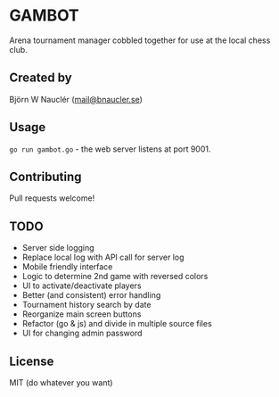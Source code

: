 
# GAMBOT
Arena tournament manager cobbled together for use at the local chess club.

## Created by
Björn W Nauclér (mail@bnaucler.se)

## Usage
`go run gambot.go` - the web server listens at port 9001.

## Contributing
Pull requests welcome!

## TODO
* Server side logging
* Replace local log with API call for server log
* Mobile friendly interface
* Logic to determine 2nd game with reversed colors
* UI to activate/deactivate players
* Better (and consistent) error handling
* Tournament history search by date
* Reorganize main screen buttons
* Refactor (go & js) and divide in multiple source files
* UI for changing admin password

## License
MIT (do whatever you want)
